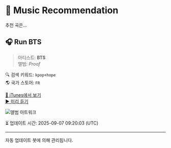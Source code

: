 
# 🎵 Music Recommendation

추천 곡은...

## 🎧 Run BTS  
> 아티스트: **BTS**  
> 앨범: _Proof_  

🔍 검색 키워드: `kpop+hope`  
🌎 국가 스토어: `FR`

[🔗 iTunes에서 보기](https://music.apple.com/fr/album/run-bts/1627573936?i=1627575780&uo=4)  
[▶️ 미리 듣기](https://audio-ssl.itunes.apple.com/itunes-assets/AudioPreview122/v4/f5/74/0c/f5740c53-ba9c-12c9-97c9-69cd8b2145a2/mzaf_13800483833936957646.plus.aac.p.m4a)

![앨범 아트워크](https://is1-ssl.mzstatic.com/image/thumb/Music122/v4/f7/68/9c/f7689ce3-6d41-60cd-62d2-57a91ddf5b9d/196922067341_Cover.jpg/100x100bb.jpg)

⏳ 업데이트 시간: 2025-09-07 09:20:03 (UTC)

---
자동 업데이트 봇에 의해 관리됩니다.
